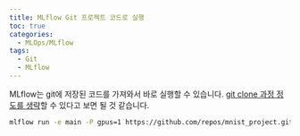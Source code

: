 ```yaml
---
title: MLflow Git 프로젝트 코드로 실행
toc: true
categories:
  - MLOps/MLflow
tags:
  - Git
  - MLflow
---
```


MLflow는 git에 저장된 코드를 가져와서 바로 실행할 수 있습니다. <u>git clone 과정 정도를 생략</u>할 수 있다고 보면 될 것 같습니다.

```bash
mlflow run -e main -P gpus=1 https://github.com/repos/mnist_project.git
```
